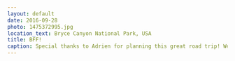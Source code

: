 ```yaml
---
layout: default
date: 2016-09-28
photo: 1475372995.jpg
location_text: Bryce Canyon National Park, USA
title: BFF!
caption: Special thanks to Adrien for planning this great road trip! We saw many massively gigantic huge things ;)
---
```

